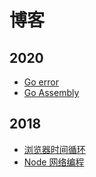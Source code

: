 博客
====

## 2020
* [Go error](./source/_posts/go-errors.md)
* [Go Assembly](./source/_posts/go-asm.md)

## 2018
* [浏览器时间循环](./source/_posts/browser-event-loop.md)
* [Node 网络编程](./source/_posts/network-programming-in-NodeJS.md)
